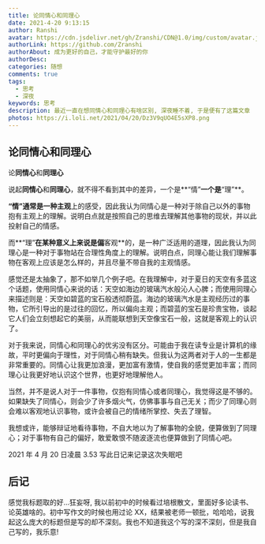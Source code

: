 ```yaml
---
title: 论同情心和同理心
date: 2021-4-20 9:13:15
author: Ranshi
avatar: https://cdn.jsdelivr.net/gh/Zranshi/CDN@1.0/img/custom/avatar.jpg
authorLink: https://github.com/Zranshi
authorAbout: 成为更好的自己，才能守护最好的你
authorDesc:
categories: 随想
comments: true
tags:
  - 思考
  - 深夜
keywords: 思考
description: 最近一直在想同情心和同理心有啥区别, 深夜睡不着, 于是便有了这篇文章
photos: https://i.loli.net/2021/04/20/Dz3V9qUO4E5sXP8.png
---
```


## 论同情心和同理心

论**同情心**和**同理心**

说起**同情心**和**同理心**，就不得不看到其中的差异，一个是**“情”**一个是**“理”**。

**“情”**通常是一种**主观**上的感受，因此我认为同情心是一种对于除自己以外的事物抱有主观上的理解。说明白点就是按照自己的思维去理解其他事物的现状，并以此投射自己的情感。

而**“理”**在某种意义上来说是偏**客观**的，是一种广泛适用的道理，因此我认为同理心是一种对于事物站在合理性角度上的理解。说明白点，同理心能让我们理解事物在客观上应该是怎么样的，并且尽量不带自我的主观情感。

感觉还是太抽象了，那不如举几个例子吧。在我理解中，对于夏日的天空有多蓝这个话题，使用同情心来说的话：天空如海边的玻璃汽水般沁人心脾；而使用同理心来描述则是：天空如碧蓝的宝石般透彻蔚蓝。海边的玻璃汽水是主观经历过的事物，它所引导出的是过往的回忆，所以偏向主观；而碧蓝的宝石是珍贵宝物，谈起它人们会立刻想起它的美丽，从而能联想到天空像宝石一般，这就是客观上的认识了。

对于我来说，同情心和同理心的优劣没有区分。可能由于我在读专业是计算机的缘故，平时更偏向于理性，对于同情心稍有缺失。但我认为这两者对于人的一生都是非常重要的。同情心让我更加浪漫，更加富有激情，使自我的感觉更加丰富；而同理心让我更好地认识这个世界，也更好地理解他人。

当然，并不是说人对于一件事物，仅抱有同情心或者同理心，我觉得这是不够的。如果缺失了同情心，则会少了许多烟火气，仿佛事事与自己无关；而少了同理心则会难以客观地认识事物，或许会被自己的情绪所掌控、失去了理智。

我想或许，能够辩证地看待事物，不自大地以为了解事物的全貌，便算做到了同理心；对于事物有自己的偏好，敢爱敢恨不随波逐流也便算做到了同情心吧。

2021 年 4 月 20 日凌晨 3.53
写此日记来记录这次失眠吧

## 后记

感觉我标题取的好...狂妄呀, 我以前初中的时候看过培根散文，里面好多论读书、论英雄啥的。初中写作文的时候也用过论 XX，结果被老师一顿批，哈哈哈，说我起这么庞大的标题但是写的却不深刻。我也不知道我这个写的深不深刻，但是我自己写的，我乐意!
